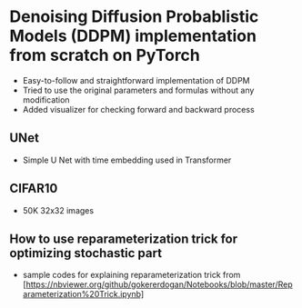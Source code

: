 # Denoising Diffusion Probablistic Models (DDPM) implementation from scratch on PyTorch
- Easy-to-follow and straightforward implementation of DDPM
- Tried to use the original parameters and formulas without any modification
- Added visualizer for checking forward and backward process

## UNet
- Simple U Net with time embedding used in Transformer

## CIFAR10
- 50K 32x32 images

## How to use reparameterization trick for optimizing stochastic part
- sample codes for explaining reparameterization trick from [https://nbviewer.org/github/gokererdogan/Notebooks/blob/master/Reparameterization%20Trick.ipynb]
